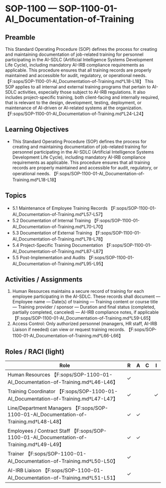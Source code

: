 # SOP-1100 — SOP-1100-01-AI\_Documentation-of-Training

## Preamble
This Standard Operating Procedure (SOP) defines the process for creating and maintaining documentation of job-related training for personnel participating in the AI-SDLC (Artificial Intelligence Systems Development Life Cycle), including mandatory AI-IRB compliance requirements as applicable. This procedure ensures that all training records are properly maintained and accessible for audit, regulatory, or operational needs. 【F:sops/SOP-1100-01-AI_Documentation-of-Training.md†L18-L18】
This SOP applies to all internal and external training programs that pertain to AI-SDLC activities, especially those subject to AI-IRB regulations. It also includes project-specific training, both client-facing and internally required, that is relevant to the design, development, testing, deployment, or maintenance of AI-driven or AI-related systems at the organization. 【F:sops/SOP-1100-01-AI_Documentation-of-Training.md†L24-L24】

## Learning Objectives
- This Standard Operating Procedure (SOP) defines the process for creating and maintaining documentation of job-related training for personnel participating in the AI-SDLC (Artificial Intelligence Systems Development Life Cycle), including mandatory AI-IRB compliance requirements as applicable. This procedure ensures that all training records are properly maintained and accessible for audit, regulatory, or operational needs. 【F:sops/SOP-1100-01-AI_Documentation-of-Training.md†L18-L18】

## Topics
- 5.1 Maintenance of Employee Training Records 【F:sops/SOP-1100-01-AI_Documentation-of-Training.md†L57-L57】
- 5.2 Documentation of Internal Training 【F:sops/SOP-1100-01-AI_Documentation-of-Training.md†L70-L70】
- 5.3 Documentation of External Training 【F:sops/SOP-1100-01-AI_Documentation-of-Training.md†L78-L78】
- 5.4 Project-Specific Training Documentation 【F:sops/SOP-1100-01-AI_Documentation-of-Training.md†L87-L87】
- 5.5 Post-Implementation and Audits 【F:sops/SOP-1100-01-AI_Documentation-of-Training.md†L95-L95】

## Activities / Assignments
1) Human Resources maintains a secure record of training for each employee participating in the AI-SDLC. These records shall document — Employee name — Date(s) of training — Training content or course title — Training provider / sponsor — Duration and final status (completed, partially completed, canceled) — AI-IRB compliance notes, if applicable 【F:sops/SOP-1100-01-AI_Documentation-of-Training.md†L59-L65】
2) Access Control: Only authorized personnel (managers, HR staff, AI-IRB Liaison if needed) can view or request training records. 【F:sops/SOP-1100-01-AI_Documentation-of-Training.md†L66-L66】

## Roles / RACI (light)
| Role | R | A | C | I |
|---|---|---|---|---|
| Human Resources 【F:sops/SOP-1100-01-AI_Documentation-of-Training.md†L46-L46】 | ✓ |  |  |  |
| Training Coordinator 【F:sops/SOP-1100-01-AI_Documentation-of-Training.md†L47-L47】 | ✓ |  |  | ✓ |
| Line/Department Managers 【F:sops/SOP-1100-01-AI_Documentation-of-Training.md†L48-L48】 | ✓ | ✓ |  |  |
| Employees / Contract Staff 【F:sops/SOP-1100-01-AI_Documentation-of-Training.md†L49-L49】 | ✓ | ✓ |  |  |
| Trainer 【F:sops/SOP-1100-01-AI_Documentation-of-Training.md†L50-L50】 | ✓ |  |  |  |
| AI-IRB Liaison 【F:sops/SOP-1100-01-AI_Documentation-of-Training.md†L51-L51】 | ✓ |  |  |  |
